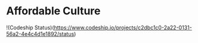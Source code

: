 Affordable Culture
==================


!(Codeship Status)(https://www.codeship.io/projects/c2dbc1c0-2a22-0131-56a2-4e4c4d1e1892/status)

